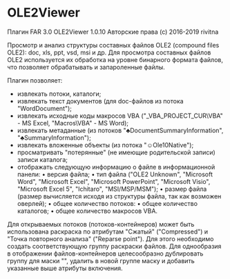 # OLE2Viewer
Плагин FAR 3.0 OLE2Viewer 1.0.10
Авторские права (с) 2016-2019 rivitna

Просмотр и анализ структуры составных файлов OLE2 (compound files OLE2): doc, xls, ppt, vsd, msi и др.
Для просмотра составных файлов OLE2 используется их обработка на уровне бинарного формата файлов, что позволяет обрабатывать и запароленные файлы.

Плагин позволяет:
- извлекать потоки, каталоги;
- извлекать текст документов (для doc-файлов из потока "WordDocument");
- извлекать исходные коды макросов VBA ("_VBA_PROJECT_CUR\VBA" - MS Excel, "Macros\VBA" - MS Word);
- извлекать метаданные (из потоков "♣DocumentSummaryInformation", "♣SummaryInformation");
- извлекать вложенные объекты (из потока "☺Ole10Native");
- просматривать "потерянные" (не имеющие родительской записи) записи каталога;
- отображать следующую информацию о файле в информационной панели:
  • версия файла;
  • тип файла ("OLE2 Unknown", "Microsoft Word", "Microsoft Excel", "Microsoft PowerPoint", "Microsoft Visio", "Microsoft Excel 5", "Ichitaro", "MSI/MSP/MSM");
  • размер файла (размер вычисляется исходя из структуры файла, так как возможен оверлей);
  • общее количество потоков:
  • общее количество каталогов;
  • общее количество макросов VBA.

Для открываемых потоков (потоков-контейнеров) может быть использована раскраска по атрибутам "Сжатый" ("Compressed") и "Точка повторного анализа" ("Reparse point"). Для этого необходимо создать соответствующую группу раскраски файлов. Для однообразия в отображении файлов-контейнеров целесообразно дублировать группу для маски "<arch>", удалить в новой группе маску и добавить указанные выше атрибуты включения.


